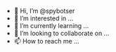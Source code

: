 - 👋 Hi, I’m @spybotser
- 👀 I’m interested in ...
- 🌱 I’m currently learning ...
- 💞️ I’m looking to collaborate on ...
- 📫 How to reach me ...

<!---
spybotser/spybotser is a ✨ special ✨ repository because its `README.md` (this file) appears on your GitHub profile.
You can click the Preview link to take a look at your changes.
--->
